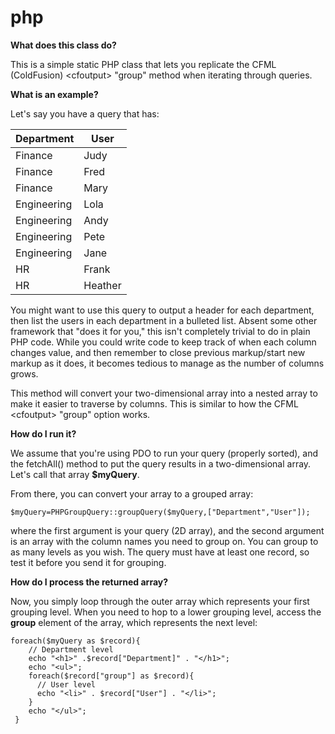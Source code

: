 # php

**What does this class do?**  

This is a simple static PHP class that lets you replicate the CFML (ColdFusion) &lt;cfoutput&gt; "group" method when iterating through queries.

**What is an example?**

Let's say you have a query that has:

| Department  | User    |
|-------------|---------|
| Finance     | Judy    |
| Finance     | Fred    |
| Finance     | Mary    |
| Engineering | Lola    |
| Engineering | Andy    |
| Engineering | Pete    |
| Engineering | Jane    |
| HR          | Frank   |
| HR          | Heather |

You might want to use this query to output a header for each department, then list the users in each department in a bulleted list.  Absent some other framework that "does it for you," this isn't completely trivial to do in plain PHP code.  While you could write code to keep track of when each column changes value, and then remember to close previous markup/start new markup as it does, it becomes tedious to manage as the number of columns grows.

This method will convert your two-dimensional array into a nested array to make it easier to traverse by columns. This is similar to how the CFML &lt;cfoutput&gt; "group" option works.

**How do I run it?**  

We assume that you're using PDO to run your query (properly sorted), and the fetchAll() method to put the query results in a two-dimensional array. Let's call that array **$myQuery**.

From there, you can convert your array to a grouped array:

`$myQuery=PHPGroupQuery::groupQuery($myQuery,["Department","User"]);`

where the first argument is your query (2D array), and the second argument is an array with the column names you need to group on. You can group to as many levels as you wish.  The query must have at least one record, so test it before you send it for grouping.


**How do I process the returned array?**

Now, you simply loop through the outer array which represents your first grouping level.  When you need to hop to a lower grouping level, access the **group** element of the array, which represents the next level:

    foreach($myQuery as $record){  
        // Department level
        echo "<h1>" .$record["Department]" . "</h1>";  
        echo "<ul>";  
        foreach($record["group"] as $record){  
          // User level
          echo "<li>" . $record["User"] . "</li>";  
        }  
        echo "</ul>"; 
     }  
